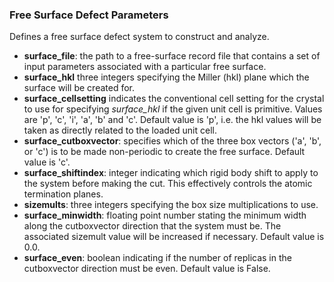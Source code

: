 ### Free Surface Defect Parameters

Defines a free surface defect system to construct and analyze.

- __surface_file__: the path to a free-surface record file that contains a set of input parameters associated with a particular free surface.
- __surface_hkl__ three integers specifying the Miller (hkl) plane which the surface will be created for.
- __surface_cellsetting__ indicates the conventional cell setting for the crystal to use for specifying *surface_hkl* if the given unit cell is primitive.  Values are 'p', 'c', 'i', 'a', 'b' and 'c'.  Default value is 'p', i.e. the hkl values will be taken as directly related to the loaded unit cell.
- __surface_cutboxvector__: specifies which of the three box vectors ('a', 'b', or 'c') is to be made non-periodic to create the free surface.  Default value is 'c'.
- __surface_shiftindex__: integer indicating which rigid body shift to apply to the system before making the cut.  This effectively controls the atomic termination planes.
- __sizemults__: three integers specifying the box size multiplications to use.
- __surface_minwidth__: floating point number stating the minimum width along the cutboxvector direction that the system must be.  The associated sizemult value will be increased if necessary.  Default value is 0.0.
- __surface_even__: boolean indicating if the number of replicas in the cutboxvector direction must be even.  Default value is False.
